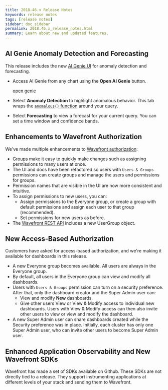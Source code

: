 ```yaml
---
title: 2018-46.x Release Notes
keywords: release notes
tags: [release notes]
sidebar: doc_sidebar
permalink: 2018.46.x_release_notes.html
summary: Learn about new and updated features.
---
```


## AI Genie Anomaly Detection and Forecasting

This release includes the new [AI Genie UI](ai_genie.html) for anomaly detection and forecasting.
* Access AI Genie from any chart using the **Open AI Genie** button.

  [open genie](images/open_ai_genie.png)
* Select **Anomaly Detection** to highlight anomalous behavior. This tab wraps the [`anomalous()` function](ts_anomalous.html) around your query.
* Select **Forecasting** to view a forecast for your current query. You can set a time window and confidence bands.

## Enhancements to Wavefront Authorization

We've made multiple enhancements to [Wavefront authorization](authorization.html):
* [Groups](users_groups.html) make it easy to quickly make changes such as assigning permissions to many users at once.
* The UI and docs have been refactored so users with `Users & Groups` permissions can create groups and manage the users and permissions for groups.
* Permission names that are visible in the UI are now more consistent and intuitive.
* To assign permissions to new users, you can:
  - Assign permissions to the Everyone group, or create a group with default permissions and assign each user to that group (recommended).
  - Set permissions for new users as before.
* The [Wavefront REST API](wavefront_api.html) includes a new UserGroup object.

## New Access-Based Authorization

Customers have asked for access-based authorization, and we're making it available for dashboards in this release.
* A new Everyone group becomes available. All users are always in the Everyone group.
* By default, all users in the Everyone group can view and modify all dashboards.
* Users with `Users & Groups` permission can turn on a security preference. After that, only the dashboard creator and the Super Admin user can:
  - View and modify **New** dashboards.
  - Give other users View or View & Modify access to individual new dashboards.
  Users with View & Modify access can then also invite other users to view or view and modify the dashboard.
* A new Super Admin user can share dashboards created while the Security preference was in place. Initially, each cluster has only one Super Admin user, who can invite other users to become Super Admin user.

## Enhanced Application Observability and New Wavefront SDKs

Wavefront has made a set of SDKs available on Github. These SDKs are not directly tied to a release. They support instrumenting applications at different levels of your stack and sending them to Wavefront. 
